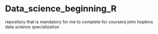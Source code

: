 # Data_science_beginning_R
repository that is mandatory for me to complete for coursera john hopkins data science specialization
